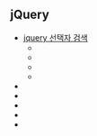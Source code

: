 ## jQuery
- [jquery 선택자 검색](https://www.google.com/search?q=jquery+%EC%84%A0%ED%83%9D%EC%9E%90&oq=jquery+%EC%84%A0%ED%83%9D%EC%9E%90&gs_lcrp=EgZjaHJvbWUyCQgAEEUYORiABDIHCAEQABiABDIHCAIQABiABDIHCAMQABiABDIHCAQQABiABDIHCAUQABiABDIHCAYQABiABDIHCAcQABiABDIHCAgQABiABDIHCAkQABiABNIBCDMyOTlqMGo3qAIAsAIA&sourceid=chrome&ie=UTF-8)
  - []()
  - []()
  - []()
  - []()
- []()
- []()
- []()
- []()
- []()